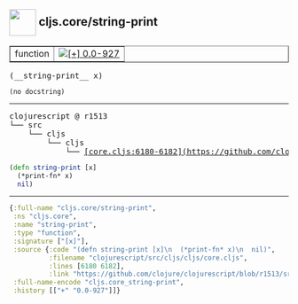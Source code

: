 ## <img width="48px" valign="middle" src="http://i.imgur.com/Hi20huC.png"> cljs.core/string-print

 <table border="1">
<tr>
<td>function</td>
<td><a href="https://github.com/cljsinfo/api-refs/tree/0.0-927"><img valign="middle" alt="[+] 0.0-927" src="https://img.shields.io/badge/+-0.0--927-lightgrey.svg"></a> </td>
</tr>
</table>

 <samp>
(__string-print__ x)<br>
</samp>

```
(no docstring)
```

---

 <pre>
clojurescript @ r1513
└── src
    └── cljs
        └── cljs
            └── <ins>[core.cljs:6180-6182](https://github.com/clojure/clojurescript/blob/r1513/src/cljs/cljs/core.cljs#L6180-L6182)</ins>
</pre>

```clj
(defn string-print [x]
  (*print-fn* x)
  nil)
```


---

```clj
{:full-name "cljs.core/string-print",
 :ns "cljs.core",
 :name "string-print",
 :type "function",
 :signature ["[x]"],
 :source {:code "(defn string-print [x]\n  (*print-fn* x)\n  nil)",
          :filename "clojurescript/src/cljs/cljs/core.cljs",
          :lines [6180 6182],
          :link "https://github.com/clojure/clojurescript/blob/r1513/src/cljs/cljs/core.cljs#L6180-L6182"},
 :full-name-encode "cljs.core_string-print",
 :history [["+" "0.0-927"]]}

```
